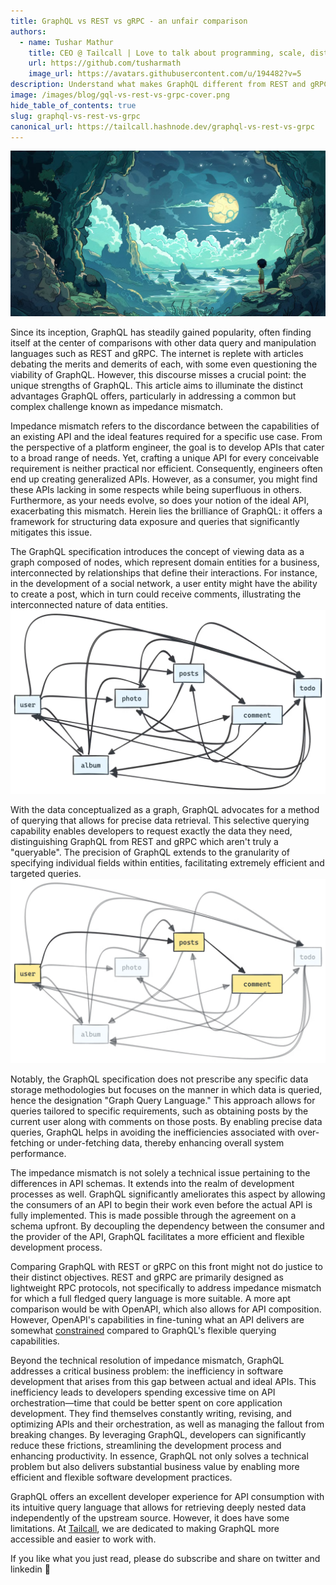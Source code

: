 ```yaml
---
title: GraphQL vs REST vs gRPC - an unfair comparison
authors:
  - name: Tushar Mathur
    title: CEO @ Tailcall | Love to talk about programming, scale, distributed systems and building high performance systems.
    url: https://github.com/tusharmath
    image_url: https://avatars.githubusercontent.com/u/194482?v=5
description: Understand what makes GraphQL different from REST and gRPC.
image: /images/blog/gql-vs-rest-vs-grpc-cover.png
hide_table_of_contents: true
slug: graphql-vs-rest-vs-grpc
canonical_url: https://tailcall.hashnode.dev/graphql-vs-rest-vs-grpc
---
```


![Cover Image for GraphQL vs REST vs gRPC - an unfair comparison](../static/images/blog/gql-vs-rest-vs-grpc-cover.png)

<!-- truncate -->

<head>
<link rel="canonical" href="https://tailcall.hashnode.dev/graphql-vs-rest-vs-grpc"/>
<title>GraphQL vs REST vs gRPC - an unfair comparison</title>
</head>

Since its inception, GraphQL has steadily gained popularity, often finding itself at the center of comparisons with other data query and manipulation languages such as REST and gRPC. The internet is replete with articles debating the merits and demerits of each, with some even questioning the viability of GraphQL. However, this discourse misses a crucial point: the unique strengths of GraphQL. This article aims to illuminate the distinct advantages GraphQL offers, particularly in addressing a common but complex challenge known as impedance mismatch.

Impedance mismatch refers to the discordance between the capabilities of an existing API and the ideal features required for a specific use case. From the perspective of a platform engineer, the goal is to develop APIs that cater to a broad range of needs. Yet, crafting a unique API for every conceivable requirement is neither practical nor efficient. Consequently, engineers often end up creating generalized APIs. However, as a consumer, you might find these APIs lacking in some respects while being superfluous in others. Furthermore, as your needs evolve, so does your notion of the ideal API, exacerbating this mismatch. Herein lies the brilliance of GraphQL: it offers a framework for structuring data exposure and queries that significantly mitigates this issue.

The GraphQL specification introduces the concept of viewing data as a graph composed of nodes, which represent domain entities for a business, interconnected by relationships that define their interactions. For instance, in the development of a social network, a user entity might have the ability to create a post, which in turn could receive comments, illustrating the interconnected nature of data entities.
![Image Demonstrating a graph of entities](../static/images/blog/entity-graph.png)

With the data conceptualized as a graph, GraphQL advocates for a method of querying that allows for precise data retrieval. This selective querying capability enables developers to request exactly the data they need, distinguishing GraphQL from REST and gRPC which aren't truly a "queryable". The precision of GraphQL extends to the granularity of specifying individual fields within entities, facilitating extremely efficient and targeted queries.
![Image Demonstrating a relations between entities](../static/images/blog/entity-relation.png)

Notably, the GraphQL specification does not prescribe any specific data storage methodologies but focuses on the manner in which data is queried, hence the designation "Graph Query Language." This approach allows for queries tailored to specific requirements, such as obtaining posts by the current user along with comments on those posts. By enabling precise data queries, GraphQL helps in avoiding the inefficiencies associated with over-fetching or under-fetching data, thereby enhancing overall system performance.

The impedance mismatch is not solely a technical issue pertaining to the differences in API schemas. It extends into the realm of development processes as well. GraphQL significantly ameliorates this aspect by allowing the consumers of an API to begin their work even before the actual API is fully implemented. This is made possible through the agreement on a schema upfront. By decoupling the dependency between the consumer and the provider of the API, GraphQL facilitates a more efficient and flexible development process.

Comparing GraphQL with REST or gRPC on this front might not do justice to their distinct objectives. REST and gRPC are primarily designed as lightweight RPC protocols, not specifically to address impedance mismatch for which a full fledged query language is more suitable. A more apt comparison would be with OpenAPI, which also allows for API composition. However, OpenAPI's capabilities in fine-tuning what an API delivers are somewhat [constrained](https://swagger.io/specification/#composition-and-inheritance-polymorphism) compared to GraphQL's flexible querying capabilities.

Beyond the technical resolution of impedance mismatch, GraphQL addresses a critical business problem: the inefficiency in software development that arises from this gap between actual and ideal APIs. This inefficiency leads to developers spending excessive time on API orchestration—time that could be better spent on core application development. They find themselves constantly writing, revising, and optimizing APIs and their orchestration, as well as managing the fallout from breaking changes. By leveraging GraphQL, developers can significantly reduce these frictions, streamlining the development process and enhancing productivity. In essence, GraphQL not only solves a technical problem but also delivers substantial business value by enabling more efficient and flexible software development practices.

GraphQL offers an excellent developer experience for API consumption with its intuitive query language that allows for retrieving deeply nested data independently of the upstream source. However, it does have some limitations. At [Tailcall](https://tailcall.run), we are dedicated to making GraphQL more accessible and easier to work with.

If you like what you just read, please do subscribe and share on twitter and linkedin 🙏
